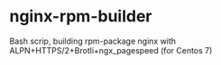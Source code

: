 # nginx-rpm-builder
Bash scrip, building rpm-package nginx with ALPN+HTTPS/2+Brotli+ngx_pagespeed (for Centos 7)  
